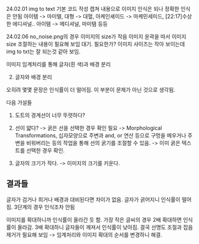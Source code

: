 24.02.01
img to text 기본 코드 작성
캡쳐 내용으로 이미지 인식은 되나 정확한 인식은 안됨
아이템 -> 마미텔, 대형 -> 대혈, 아케인셰이드 -> 마케민세미드, [22:17]수상한 에디셔널.. 아이템 -> 메디셔널, 마미탬 등등

24.02.06
no_noise.png의 경우 이미지의 size가 작음
이미지 윤곽을 따서 이미지 size 조절하는 내용이 필요해 보임
대기. 필요한가? 이미지 사이즈는 작아 보이는데 img to txt는 잘 되는것 같아 보임.

이미지 임계처리를 통해 글자(흰 색)과 배경 분리

<!-- 1. 이미지 사이즈 조절 -->

2. 글자와 배경 분리

오히려 몇몇 문장은 인식률이 더 떨어짐. 이 부분이 문제가 아닌 것으로 생각됨.

다음 가설들

1. 도트의 경계선이 너무 뚜렷하다?
2. 선이 얇다? -> 굵은 선을 선택한 경우 확인 필요 -> Morphological Transformations, 십자모양으로 주변과 and, or 연산 등으로 구멍을 메우거나 주변을 비워버리는 등의 작업을 통해 선의 굵기를 조절할 수 있음. -> 이미 굵은 텍스트를 선택한 경우 확인.

3. 글자의 크기가 작다. -> 이미지의 크기를 키운다.

## 결과들

글자가 검거나 희거나 배경과 대비된다면 차이가 없음.
글자가 굵어지니 인식률이 떨어짐. 3단계의 경우 인식조차 안됨

이미지를 확대하니까 인식률이 올라간 듯 함. 가장 작은 글씨의 경우 2배 확대하면 인식률이 올라감. 3배 확대하니 글자들이 깨져서 인식률이 낮아짐.
결국 선명도 조절과 잡음제거가 필요해 보임 -> 임계처리와 이미지 확대의 순서를 변경하니 해결.
